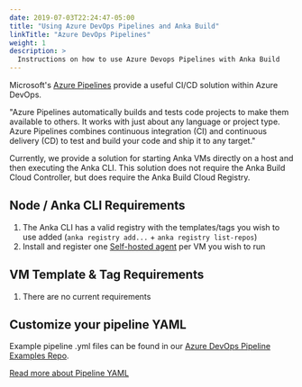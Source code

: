 ```yaml
---
date: 2019-07-03T22:24:47-05:00
title: "Using Azure DevOps Pipelines and Anka Build"
linkTitle: "Azure DevOps Pipelines"
weight: 1
description: >
  Instructions on how to use Azure Devops Pipelines with Anka Build
---
```


Microsoft's [Azure Pipelines](https://azure.microsoft.com/en-us/services/devops/pipelines/) provide a useful CI/CD solution within Azure DevOps.

"Azure Pipelines automatically builds and tests code projects to make them available to others. It works with just about any language or project type. Azure Pipelines combines continuous integration (CI) and continuous delivery (CD) to test and build your code and ship it to any target."

Currently, we provide a solution for starting Anka VMs directly on a host and then executing the Anka CLI. This solution does not require the Anka Build Cloud Controller, but does require the Anka Build Cloud Registry.

## Node / Anka CLI Requirements

1. The Anka CLI has a valid registry with the templates/tags you wish to use added (`anka registry add...` + `anka registry list-repos`)
2. Install and register one [Self-hosted agent](https://docs.microsoft.com/en-us/azure/devops/pipelines/agents/agents?view=azure-devops&tabs=browser#install) per VM you wish to run

## VM Template & Tag Requirements

1. There are no current requirements

## Customize your pipeline YAML

Example pipeline .yml files can be found in our [Azure DevOps Pipeline Examples Repo](https://github.com/veertuinc/azure-devops-pipeline-examples).

[Read more about Pipeline YAML](https://docs.microsoft.com/en-us/azure/devops/pipelines/customize-pipeline?view=azure-devops#understand-the-azure-pipelinesyml-file)
